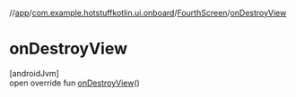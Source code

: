 //[app](../../../index.md)/[com.example.hotstuffkotlin.ui.onboard](../index.md)/[FourthScreen](index.md)/[onDestroyView](on-destroy-view.md)

# onDestroyView

[androidJvm]\
open override fun [onDestroyView](on-destroy-view.md)()
